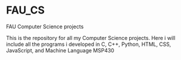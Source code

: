 # FAU_CS
FAU Computer Science projects

This is the repository for all my Computer Science projects. Here i will include all the programs i developed in C, C++, Python, HTML, CSS, JavaScript, and Machine Language MSP430
